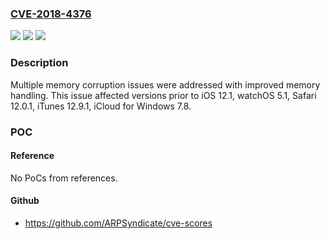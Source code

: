 ### [CVE-2018-4376](https://cve.mitre.org/cgi-bin/cvename.cgi?name=CVE-2018-4376)
![](https://img.shields.io/static/v1?label=Product&message=iOS%2C%20watchOS%2C%20Safari%2C%20%20iTunes%20for%20Windows%2C%20iCloud%20for%20Windows&color=blue)
![](https://img.shields.io/static/v1?label=Version&message=Versions%20prior%20to%3A%20iOS%2012.1%2C%20watchOS%205.1%2C%20Safari%2012.0.1%2C%20iTunes%2012.9.1%2C%20iCloud%20for%20Windows%207.8%20&color=brightgreen)
![](https://img.shields.io/static/v1?label=Vulnerability&message=Processing%20maliciously%20crafted%20web%20content%20may%20lead%20to%20arbitrary%20code%20execution&color=brightgreen)

### Description

Multiple memory corruption issues were addressed with improved memory handling. This issue affected versions prior to iOS 12.1, watchOS 5.1, Safari 12.0.1, iTunes 12.9.1, iCloud for Windows 7.8.

### POC

#### Reference
No PoCs from references.

#### Github
- https://github.com/ARPSyndicate/cve-scores

